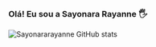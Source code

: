 ### Olá! Eu sou a Sayonara Rayanne 🖐️
![Sayonararayanne GitHub stats](https://github-readme-stats.vercel.app/api?username=Sayonararayanne&show_icons=true&theme=dracula&count_private=true)
